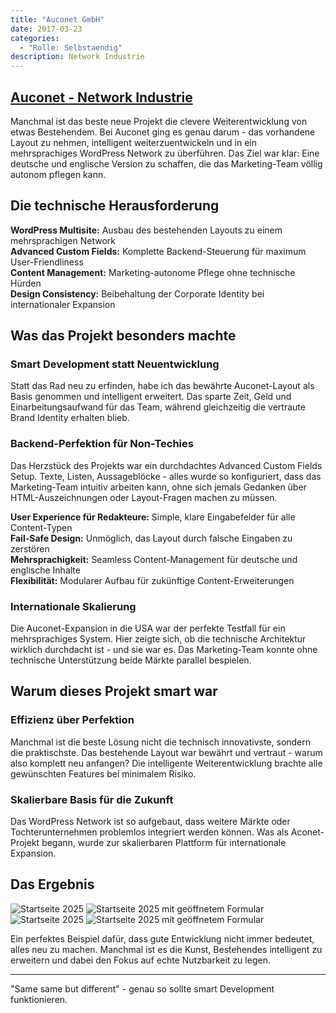 ```yaml
---
title: "Auconet GmbH"
date: 2017-03-23
categories: 
  - "Rolle: Selbstaendig"
description: Network Industrie
---
```


## <a href="https://auconet.com/" target="_blank">Auconet - Network Industrie</a>

Manchmal ist das beste neue Projekt die clevere Weiterentwicklung von etwas Bestehendem. Bei Auconet ging es genau darum - das vorhandene Layout zu nehmen, intelligent weiterzuentwickeln und in ein mehrsprachiges WordPress Network zu überführen. Das Ziel war klar: Eine deutsche und englische Version zu schaffen, die das Marketing-Team völlig autonom pflegen kann.

## Die technische Herausforderung

**WordPress Multisite:** Ausbau des bestehenden Layouts zu einem mehrsprachigen Network  
**Advanced Custom Fields:** Komplette Backend-Steuerung für maximum User-Friendliness  
**Content Management:** Marketing-autonome Pflege ohne technische Hürden  
**Design Consistency:** Beibehaltung der Corporate Identity bei internationaler Expansion

## Was das Projekt besonders machte

### Smart Development statt Neuentwicklung
Statt das Rad neu zu erfinden, habe ich das bewährte Auconet-Layout als Basis genommen und intelligent erweitert. Das sparte Zeit, Geld und Einarbeitungsaufwand für das Team, während gleichzeitig die vertraute Brand Identity erhalten blieb.

### Backend-Perfektion für Non-Techies
Das Herzstück des Projekts war ein durchdachtes Advanced Custom Fields Setup. Texte, Listen, Aussageblöcke - alles wurde so konfiguriert, dass das Marketing-Team intuitiv arbeiten kann, ohne sich jemals Gedanken über HTML-Auszeichnungen oder Layout-Fragen machen zu müssen.

**User Experience für Redakteure:** Simple, klare Eingabefelder für alle Content-Typen  
**Fail-Safe Design:** Unmöglich, das Layout durch falsche Eingaben zu zerstören  
**Mehrsprachigkeit:** Seamless Content-Management für deutsche und englische Inhalte  
**Flexibilität:** Modularer Aufbau für zukünftige Content-Erweiterungen

### Internationale Skalierung
Die Auconet-Expansion in die USA war der perfekte Testfall für ein mehrsprachiges System. Hier zeigte sich, ob die technische Architektur wirklich durchdacht ist - und sie war es. Das Marketing-Team konnte ohne technische Unterstützung beide Märkte parallel bespielen.

## Warum dieses Projekt smart war

### Effizienz über Perfektion
Manchmal ist die beste Lösung nicht die technisch innovativste, sondern die praktischste. Das bestehende Layout war bewährt und vertraut - warum also komplett neu anfangen? Die intelligente Weiterentwicklung brachte alle gewünschten Features bei minimalem Risiko.

### Skalierbare Basis für die Zukunft
Das WordPress Network ist so aufgebaut, dass weitere Märkte oder Tochterunternehmen problemlos integriert werden können. Was als Aconet-Projekt begann, wurde zur skalierbaren Plattform für internationale Expansion.

## Das Ergebnis

<div class="grid grid-cols-1 gap-4 md:grid-cols-2">
  <Image
    src="/projects/auconet/images/auconet2.png"
    alt="Startseite 2025"
    width={1473}
    height={2560}
    class="w-[491px] w-full rounded-lg object-cover"
  />
  <Image
    src="/projects/auconet/images/auconet1.png"
    alt="Startseite 2025 mit geöffnetem Formular"
    width={1473}
    height={2560}
    class="w-[491px] w-full rounded-lg object-cover"
  />
  <Image
    src="/projects/auconet/images/auconet3.png"
    alt="Startseite 2025"
    width={1473}
    height={2560}
    class="w-[491px] w-full rounded-lg object-cover"
  />
  <Image
    src="/projects/auconet/images/auconet4.png"
    alt="Startseite 2025 mit geöffnetem Formular"
    width={1473}
    height={2560}
    class="w-[491px] w-full rounded-lg object-cover"
  />  
</div>

Ein perfektes Beispiel dafür, dass gute Entwicklung nicht immer bedeutet, alles neu zu machen. Manchmal ist es die Kunst, Bestehendes intelligent zu erweitern und dabei den Fokus auf echte Nutzbarkeit zu legen. 

---

"Same same but different" - genau so sollte smart Development funktionieren.



